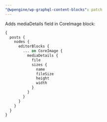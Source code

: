 ```yaml
---
"@wpengine/wp-graphql-content-blocks": patch
---
```


Adds mediaDetails field in CoreImage block:

```graphql
{
  posts {
    nodes {
      editorBlocks {
        ... on CoreImage {
          mediaDetails {
            file
            sizes {
              name
              fileSize
              height
              width
            }
          }
        }
      }
    }
  }
}
```
